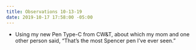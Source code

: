 ```yaml
---
title: Observations 10-13-19
date: 2019-10-17 17:58:00 -05:00
---
```


- Using my new Pen Type-C from CW&T, about which my mom and one other person said, “That’s the most Spencer pen I’ve ever seen.”
